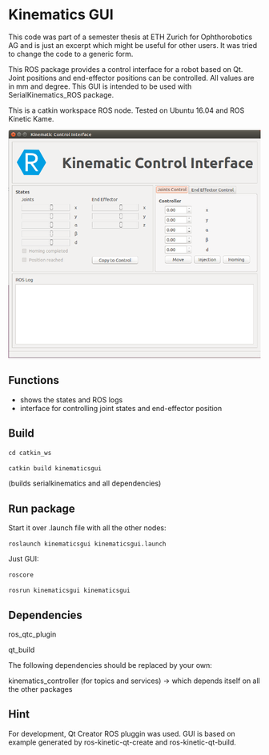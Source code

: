 # Kinematics GUI

This code was part of a semester thesis at ETH Zurich for Ophthorobotics AG and is just an excerpt which might be useful for other users. It was tried to change the code to a generic form.

This ROS package provides a control interface for a robot based on Qt. Joint positions and end-effector positions can be controlled. All values are in mm and degree. This GUI is intended to be used with SerialKinematics_ROS package.

This is a catkin workspace ROS node. Tested on Ubuntu 16.04 and ROS Kinetic Kame.

![GUI](resources/images/gui.png?raw=true "GUI")

## Functions

- shows the states and ROS logs
- interface for controlling joint states and end-effector position

## Build

`cd catkin_ws`

`catkin build kinematicsgui`

(builds serialkinematics and all dependencies)

## Run package

Start it over .launch file with all the other nodes:

`roslaunch kinematicsgui kinematicsgui.launch`

Just GUI:

`roscore`

`rosrun kinematicsgui kinematicsgui`

## Dependencies

ros_qtc_plugin

qt_build

The following dependencies should be replaced by your own:

kinematics_controller (for topics and services) -> which depends itself on all the other packages

## Hint

For development, Qt Creator ROS pluggin was used. GUI is based on example generated by ros-kinetic-qt-create and ros-kinetic-qt-build.
